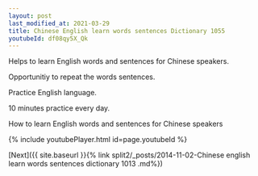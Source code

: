 ```yaml
---
layout: post
last_modified_at: 2021-03-29
title: Chinese English learn words sentences Dictionary 1055 
youtubeId: df08qy5X_Qk
---
```

 
 
Helps to learn English words and sentences for Chinese speakers.

Opportunitiy to repeat the words sentences. 

Practice English language. 
 
10 minutes practice every day. 
 
How to learn English words and sentences for Chinese speakers 
 
{% include youtubePlayer.html id=page.youtubeId %}
 
 
[Next]({{ site.baseurl }}{% link  split2/_posts/2014-11-02-Chinese english learn words sentences dictionary 1013 .md%})
 
